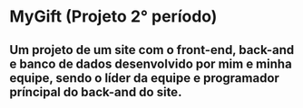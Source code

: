 # MyGift (Projeto 2° período)

## Um projeto de um site com o front-end, back-and e banco de dados desenvolvido por mim e minha equipe, sendo o líder da equipe e programador príncipal do back-and do site.
